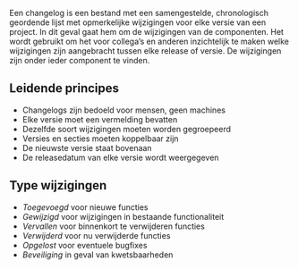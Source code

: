Een changelog is een bestand met een samengestelde, chronologisch geordende lijst met opmerkelijke wijzigingen voor elke versie van een project. In dit geval gaat hem om de wijzigingen van de componenten. Het wordt gebruikt om het voor collega’s en anderen inzichtelijk te maken welke wijzigingen zijn aangebracht tussen elke release of versie. De wijzigingen zijn onder ieder component te vinden.

## Leidende principes

* Changelogs zijn bedoeld voor mensen, geen machines
* Elke versie moet een vermelding bevatten
* Dezelfde soort wijzigingen moeten worden gegroepeerd
* Versies en secties moeten koppelbaar zijn
* De nieuwste versie staat bovenaan
* De releasedatum van elke versie wordt weergegeven

## Type wijzigingen

* <i>Toegevoegd</i> voor nieuwe functies
* <i>Gewijzigd</i> voor wijzigingen in bestaande functionaliteit
* <i>Vervallen</i> voor binnenkort te verwijderen functies
* <i>Verwijderd</i> voor nu verwijderde functies
* <i>Opgelost</i> voor eventuele bugfixes
* <i>Beveiliging</i> in geval van kwetsbaarheden
